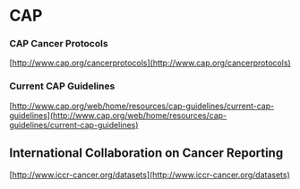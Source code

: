 # CAP

### CAP Cancer Protocols

[http://www.cap.org/cancerprotocols](http://www.cap.org/cancerprotocols)

### Current CAP Guidelines

[http://www.cap.org/web/home/resources/cap-guidelines/current-cap-guidelines](http://www.cap.org/web/home/resources/cap-guidelines/current-cap-guidelines)

## International Collaboration on Cancer Reporting <a id="title"></a>

[http://www.iccr-cancer.org/datasets](http://www.iccr-cancer.org/datasets)

